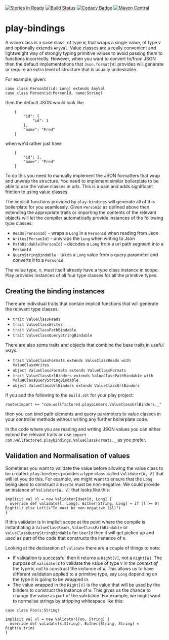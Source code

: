 [![Stories in Ready](https://badge.waffle.io/WellFactored/play-bindings.png?label=ready&title=Ready)](https://waffle.io/WellFactored/play-bindings)
[![Build Status](https://travis-ci.org/WellFactored/play-bindings.svg?branch=master)](https://travis-ci.org/WellFactored/play-bindings)
[![Codacy Badge](https://api.codacy.com/project/badge/Grade/bbd834e020d74efabee786d768c2d609)](https://www.codacy.com/app/doug/play-bindings?utm_source=github.com&amp;utm_medium=referral&amp;utm_content=WellFactored/play-bindings&amp;utm_campaign=Badge_Grade)
[![Maven Central](https://maven-badges.herokuapp.com/maven-central/com.wellfactored/play-bindings_2.11/badge.png)](https://maven-badges.herokuapp.com/maven-central/com.wellfactored/play-bindings_2.11)

# play-bindings
 
A value class is a case class, of type `W`, that wraps a single value, of type `V` and optionally 
extends `AnyVal`. Value classes are a really convenient and lightweight way of strongly typing 
primitive values to avoid passing them to functions incorrectly. However, when you want to convert
to/from JSON then the default implementations that `Json.format[W]` provides will generate or
 require an extra level of structure that is usually undesirable.

For example, given:

    case class PersonId(id: Long) extends AnyVal
    case class Person(id:PersonId, name:String)

then the default JSON would look like
```
    {
        "id": {
            "id": 1
        },
        "name": "Fred"
    }
```

when we'd rather just have

```
    {
        "id": 1,
        "name": "Fred"
    }
```

To do this you need to manually implement the JSON formatters that wrap and unwrap the structure. You
need to implement similar boilerplate to be able to use the value classes in urls.
This is a pain and adds significant friction to using value classes.

The implicit functions provided by `play-bindings` will generate all of this boilerplate for you
seamlessly. Given `PersonId` as defined above then extending the appropriate traits or importing
the contents of the relevant objects will let the compiler automatically provide instances of
the following type classes:

* `Reads[PersonId]` - wraps a `Long` in a `PersonId` when reading from Json
* `Writes[PersonId]` - unwraps the `Long` when writing to Json
* `PathBindable[PersonId]` - decodes a `Long` from a url path segment into a `PersonId`
* `QueryStringBindable` - takes a `Long` value from a query parameter and converts it to a `PersonId`

The value type, `V`, must itself already have a type class instance in scope. Play provides instances
of all four type classes for all the primitive types.

## Creating the binding instances

There are individual traits that contain implicit functions that will generate the relevant
type classes:

* `trait ValueClassReads`
* `trait ValueClassWrites`
* `trait ValueClassPathBindable`
* `trait ValueClassQueryStringBindable`

There are also some traits and objects that combine the base traits in useful ways:

* `trait ValueClassFormats extends ValueClassReads with ValueClassWrites`
* `object ValueClassFormats extends ValueClassFormats`
* `trait ValueClassUrlBinders extends ValueClassPathBindable with ValueClassQueryStringBindable`
* `object ValueClassUrlBinders extends ValueClassUrlBinders`

If you add the following to the `build.sbt` for your play project:

    routesImport += "com.wellfactored.playbinders.ValueClassUrlBinders._"

then you can bind path elements and query parameters to value classes in your controller methods
without writing any further boilerplate code.

In the code where you are reading and writing JSON values you can either extend the relevant traits
or use `import com.wellfactored.playbindings.ValueClassFormats._` as you prefer.

## Validation and Normalisation of values

Sometimes you want to validate the value before allowing the value class to be created. `play-bindings`
provides a type class called `Validator[W, V]` that will let you do this. For example, we might want to ensure
that the `Long` being used to construct a `UserId` must be non-negative. We could provide an instance of
`Validator[W, V]` that looks like this:

```
implicit val vl = new Validator[UserId, Long] {
  override def validate(l: Long): Either[String, Long] = if (l >= 0) Right(l) else Left(s"Id must be non-negative ($l)")
}
```

If this validator is in implicit scope at the point where the compile is instantiating a `ValueClassReads`, 
`ValueClassPathBindable` or `ValueClassQueryStringBindable` for `UserId` then it will get picked up and used
 as part of the code that constructs the instance of `W`.
 
 Looking at the declaration of `validate` there are a couple of things to note:
 
 * If validation is successful then it returns a `Right[V]`, not a `Right[W]`. The purpose of `validate` is to
 validate the value of type `V` _in the context of_ the type `W`, not to construct the instance of `W`. This
 allows us to have different validation applied to a primitive type, say `Long` depending on the type it is going
 to be wrapped in.
 * The value wrapped in the `Right[V]` is the value that will be used by the binders to construct the instance of
 `W`. This gives us the chance to change the value as part of the validation. For example, we might want to 
 normalise strings by stripping whitespace like this:
 
 ```
 case class Foo(s:String)
 
 implicit val vl = new Validator[Foo, String] {
   override def validate(s:String): Either[String, String] = Right(s.trim)
 }
 ```